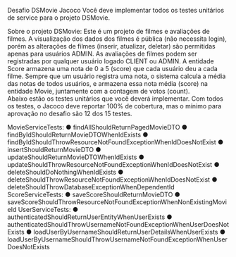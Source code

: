 Desafio DSMovie Jacoco
Você deve implementar todos os testes unitários de service para o projeto DSMovie.

Sobre o projeto DSMovie:
Este é um projeto de filmes e avaliações de filmes. A visualização dos dados dos filmes é pública (não necessita login), porém as alterações de filmes (inserir, atualizar, deletar) são permitidas apenas para usuários ADMIN. As avaliações de filmes podem ser registradas por qualquer usuário logado CLIENT ou ADMIN. A entidade Score armazena uma nota de 0 a 5 (score) que cada usuário deu a cada filme. Sempre que um usuário registra uma nota, o sistema calcula a média das notas de todos usuários, e armazena essa nota média (score) na entidade Movie, juntamente com a contagem de votos (count).  
Abaixo estão os testes unitários que você deverá implementar. Com todos os testes, o Jacoco deve reportar 100% de cobertura, mas o mínimo para aprovação no desafio são 12 dos 15 testes.

MovieServiceTests:
●	findAllShouldReturnPagedMovieDTO
●	findByIdShouldReturnMovieDTOWhenIdExists
●	findByIdShouldThrowResourceNotFoundExceptionWhenIdDoesNotExist
●	insertShouldReturnMovieDTO
●	updateShouldReturnMovieDTOWhenIdExists
●	updateShouldThrowResourceNotFoundExceptionWhenIdDoesNotExist
●	deleteShouldDoNothingWhenIdExists
●	deleteShouldThrowResourceNotFoundExceptionWhenIdDoesNotExist
●	deleteShouldThrowDatabaseExceptionWhenDependentId
ScoreServiceTests:
●	saveScoreShouldReturnMovieDTO
●	saveScoreShouldThrowResourceNotFoundExceptionWhenNonExistingMovieId
UserServiceTests:
●	authenticatedShouldReturnUserEntityWhenUserExists
●	authenticatedShouldThrowUsernameNotFoundExceptionWhenUserDoesNotExists
●	loadUserByUsernameShouldReturnUserDetailsWhenUserExists
●	loadUserByUsernameShouldThrowUsernameNotFoundExceptionWhenUserDoesNotExists



